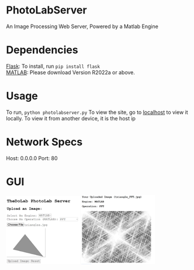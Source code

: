 # PhotoLabServer
An Image Processing Web Server, Powered by a Matlab Engine
# Dependencies
[Flask](https://flask.palletsprojects.com/en/2.1.x/): To install, run <code>pip install flask</code>
<br>
[MATLAB](https://www.mathworks.com/products/matlab.html): Please download Version R2022a or above.
# Usage 
To run, <code>python photolabserver.py</code>
To view the site, go to [localhost](http://localhost) to view it locally. To view it from another device, it is the host ip
# Network Specs
Host: 0.0.0.0
Port: 80 
# GUI
<img width='40%' src='docs/landing.png'/>
<img width='40%' src='docs/result.png'/>
